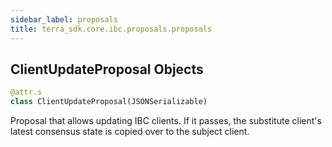```yaml
---
sidebar_label: proposals
title: terra_sdk.core.ibc.proposals.proposals
---
```


## ClientUpdateProposal Objects

```python
@attr.s
class ClientUpdateProposal(JSONSerializable)
```

Proposal that allows updating IBC clients. If it passes, the substitute
client&#x27;s latest consensus state is copied over to the subject client.

